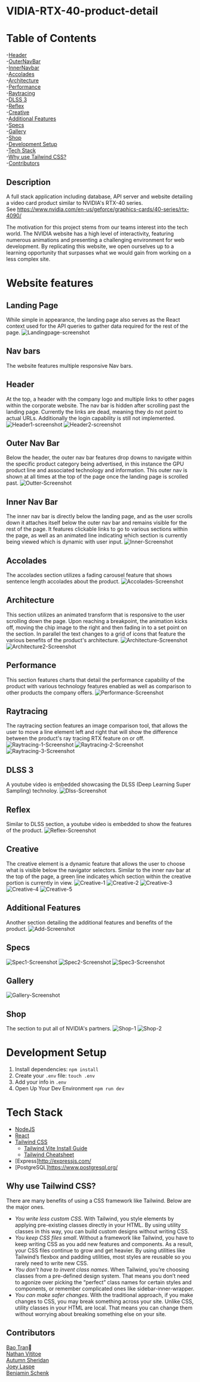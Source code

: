 # VIDIA-RTX-40-product-detail #
# Table of Contents #
-[Header](#header)<br/>
-[OuterNavBar](#outer-nav-bar)<br/>
-[InnerNavbar](#inner-nav-bar)<br/>
-[Accolades](#accolades)<br/>
-[Architecture](#architecture)<br/>
-[Performance](#performance)<br/>
-[Raytracing](#raytracing)<br/>
-[DLSS 3](#dlss-3)<br/>
-[Reflex](#reflex)<br/>
-[Creative](#creative)<br/>
-[Additional Features](#additional-features)<br/>
-[Specs](#specs)<br/>
-[Gallery](#gallery)<br/>
-[Shop](#shop)<br/>
-[Development Setup](#development-setup)<br/>
-[Tech Stack](#tech-stack)<br/>
-[Why use Tailwind CSS?](#why-use-tailwind-css?)<br/>
-[Contributors](#contributors)<br/>

## Description ##

A full stack application including database, API server and website detailing a video card product similar to NVIDIA's RTX-40 series.<br/>
See https://www.nvidia.com/en-us/geforce/graphics-cards/40-series/rtx-4090/<br/>

The motivation for this project stems from our teams interest into the tech world. The NVIDIA website has a high level of interactivity, featuring numerous animations and presenting a challenging environment for web development. By replicating this website, we open ourselves up to a learning opportunity that surpasses what we would gain from working on a less complex site.

# Website features #

## Landing Page ##
While simple in appearance, the landing page also serves as the React context used for the API queries to gather data required for the rest of the page. 
![Landingpage-screenshot](./vite-project/images/130795003/e08a6f74-f399-46e6-9f22-050ccde2dd20.png)

## Nav bars ##
The website features multiple responsive Nav bars.
## Header ##
 At the top, a header with the company logo and multiple links to other pages within the corporate website. The nav bar is hidden after scrolling past the landing page. Currently the links are dead, meaning they do not point to actual URLs. Additionally the login capability is still not implemented.
![Header1-screenshot](./vite-project/images/130795003/96718456-4aa9-40f8-ac1f-f8cc2a0627c6.png)
![Header2-screenshot](./images/130795003/0d950d99-ff16-465c-b7fb-dd52159d6991.png)

## Outer Nav Bar ##
Below the header, the outer nav bar features drop downs to navigate within the specific product category being advertised, in this instance the GPU product line and associated technology and information. This outer nav is shown at all times at the top of the page once the landing page is scrolled past.
![Outter-Screenshot](./images/130795003/897469e5-c828-429a-b289-6cdfcb26450f.png)

## Inner Nav Bar ##
The inner nav bar is directly below the landing page, and as the user scrolls down it attaches itself below the outer nav bar and remains visible for the rest of the page. It features clickable links to go to various sections within the page, as well as an animated line indicating which section is currently being viewed which is dynamic with user input.
![Inner-Screenshot](./images/130795003/aecebd26-b181-4714-a12b-001beeabf469.png)

## Accolades ##
The accolades section utilizes a fading carousel feature that shows sentence length accolades about the product. 
![Accolades-Screenshot](./images/130795003/93644dfc-ab7c-4d3f-8f71-9a292b7ba766.png)

## Architecture ##
This section utilizes an animated transform that is responsive to the user scrolling down the page. Upon reaching a breakpoint, the animation kicks off, moving the chip image to the right and then fading in to a set point on the section. In parallel the text changes to a grid of icons that feature the various benefits of the product's architecture. 
![Architecture-Screenshot](./images/130795003/4bd6b2c4-dc14-4584-95de-f04aaf6bbbd8.png)
![Architecture2-Screenshot](./images/130795003/865e1bda-acb9-4f58-9787-56a89ea8d93e.png)


## Performance ##
This section features charts that detail the performance capability of the product with various technology features enabled as well as comparison to other products the company offers.
![Performance-Screenshot](./images/130795003/4e2b297c-12e1-49a3-b9fc-dffa2fb7f5ee.png)

## Raytracing ##
The raytracing section features an image comparison tool, that allows the user to move a line element left and right that will show the difference between the product's ray tracing RTX feature on or off. 
![Raytracing-1-Screenshot](./images/130795003/18dca539-a3df-4b2b-b0af-82f3535d02aa.png)
![Raytracing-2-Screenshot](https://github.com/Autumn-S/VIDIA-RTX-40-product-detail/images/130795003/821e5276-aabb-484b-95c8-c879d9e329d2.png)
![Raytracing-3-Screenshot](https://github.com/Autumn-S/VIDIA-RTX-40-product-detail/images/130795003/32f7f2c8-852e-475d-87b5-4cb02cc1f4e2.png)

## DLSS 3 ##
A youtube video is embedded showcasing the DLSS (Deep Learning Super Sampling) technoloy.
![Dlss-Screenshot](https://github.com/Autumn-S/VIDIA-RTX-40-product-detail/images/130795003/41780747-fb94-400f-b71e-0ef542aad1d2.png)

## Reflex ##
Similar to DLSS section, a youtube video is embedded to show the features of the product.
![Reflex-Screenshot](https://github.com/Autumn-S/VIDIA-RTX-40-product-detail/images/130795003/7ac0fc63-53e8-4540-9d28-3ed4f285eaa8.png)

## Creative ##
The creative element is a dynamic feature that allows the user to choose what is visible below the navigator selectors. Similar to the inner nav bar at the top of the page, a green line indicates which section within the creative portion is currently in view. 
![Creative-1](https://github.com/Autumn-S/VIDIA-RTX-40-product-detail/images/130795003/e30d92d6-4024-4165-bd52-4d369b82254d.png)
![Creative-2](https://github.com/Autumn-S/VIDIA-RTX-40-product-detail/images/130795003/9815ac24-baa1-4b99-ae5b-0fefe05aad5e.png)
![Creative-3](https://github.com/Autumn-S/VIDIA-RTX-40-product-detail/images/130795003/fd18ea5c-2395-4dc1-b76c-cf43321062c3.png)
![Creative-4](https://github.com/Autumn-S/VIDIA-RTX-40-product-detail/images/130795003/fa06272e-dd93-478d-bc73-8d6df877ae97.png)
![Creative-5](https://github.com/Autumn-S/VIDIA-RTX-40-product-detail/images/130795003/f026183c-5d77-48a6-a49a-15af683af51b.png)

## Additional Features ##
Another section detailing the additional features and benefits of the product. 
![Add-Screenshot](https://github.com/Autumn-S/VIDIA-RTX-40-product-detail/images/130795003/e34fd2cd-cf52-4ff3-8eb3-44283a9c0852.png)

## Specs ##
![Spec1-Screenshot](https://github.com/Autumn-S/VIDIA-RTX-40-product-detail/images/130795003/45449b5e-105c-4b7e-837f-a0c35608c796.png)
![Spec2-Screenshot](https://github.com/Autumn-S/VIDIA-RTX-40-product-detail/images/130795003/0dad4696-ed3b-4b8b-81fe-1a85b570703d.png)
![Spec3-Screenshot](https://github.com/Autumn-S/VIDIA-RTX-40-product-detail/images/130795003/f3ce660f-6031-413e-bcfa-56c9fd0c1fa0.png)

## Gallery ##
![Gallery-Screenshot](https://github.com/Autumn-S/VIDIA-RTX-40-product-detail/images/130795003/a98a6cf3-e66f-4afc-a093-3aeaca52c18f.png)

## Shop ##
The section to put all of NVIDIA's partners.
![Shop-1](https://github.com/Autumn-S/VIDIA-RTX-40-product-detail/images/130795003/8ab4d1a9-25f3-4f9d-8129-b7cacd6abaff.png)
![Shop-2](https://github.com/Autumn-S/VIDIA-RTX-40-product-detail/images/130795003/c77a9bf2-b7b7-4a89-b35f-76f8e3bfbdf3.png)


# Development Setup #

1. Install dependencies: `npm install`
2. Create your `.env` file: `touch .env`
3. Add your info in `.env`
4. Open Up Your Dev Environment `npm run dev`

# Tech Stack #
* [NodeJS](https://nodejs.org/en "Node")
* [React](https://react.dev/ "React")
* [Tailwind CSS](https://tailwindcss.com/)
    * [Tailwind Vite Install Guide](https://tailwindcss.com/docs/guides/vite)
    * [Tailwind Cheatsheet](https://tailwindcomponents.com/cheatsheet/)
* [Express]<http://expressjs.com/>
* [PostgreSQL]<https://www.postgresql.org/>

## Why use Tailwind CSS? ##
There are many benefits of using a CSS framework like Tailwind. Below are the major ones.
* _You write less custom CSS_. With Tailwind, you style elements by applying pre-existing classes directly in your HTML. By using utility classes in this way, you can build custom designs without writing CSS.
* _You keep CSS files small_. Without a framework like Tailwind, you have to keep writing CSS as you add new features and components. As a result, your CSS files continue to grow and get heavier. By using utilities like Tailwind’s flexbox and padding utilities, most styles are reusable so you rarely need to write new CSS.
* _You don’t have to invent class names_. When Tailwind, you’re choosing classes from a pre-defined design system. That means you don’t need to agonize over picking the “perfect” class names for certain styles and components, or remember complicated ones like sidebar-inner-wrapper.
* _You can make safer changes_. With the traditional approach, if you make changes to CSS, you may break something across your site. Unlike CSS, utility classes in your HTML are local. That means you can change them without worrying about breaking something else on your site.

## Contributors ##

[Bao Tran](https://www.linkedin.com/in/baottran21/):space_invader:<br/>
[Nathan Vititoe](https://www.linkedin.com/in/nathanvititoe/)<br/>
[Autumn Sheridan](https://www.linkedin.com/in/autumn-r-sheridan/)<br/>
[Joey Laspe](https://www.linkedin.com/in/joe-laspe/)<br/>
[Benjamin Schenk](https://www.linkedin.com/in/benjamin-k-schenk/)
